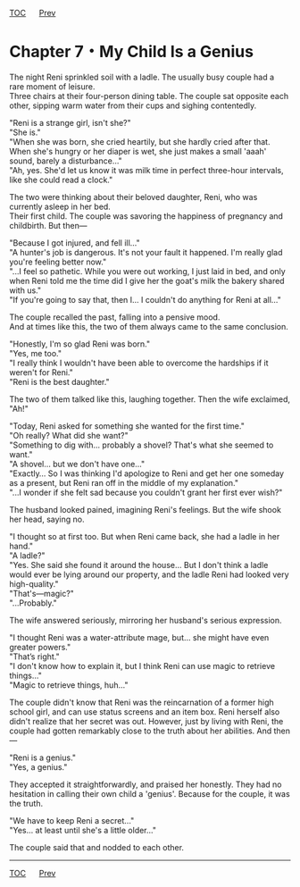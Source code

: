 [TOC](../readme.md)&nbsp;&nbsp;&nbsp;&nbsp;&nbsp;&nbsp;[Prev](Section_0006.md)&nbsp;&nbsp;&nbsp;&nbsp;&nbsp;&nbsp;



# Chapter 7・My Child Is a Genius

The night Reni sprinkled soil with a ladle. The usually busy couple had
a rare moment of leisure.  
Three chairs at their four-person dining table. The couple sat opposite
each other, sipping warm water from their cups and sighing
contentedly.  
  
"Reni is a strange girl, isn't she?"  
"She is."  
"When she was born, she cried heartily, but she hardly cried after that.
When she's hungry or her diaper is wet, she just makes a small 'aaah'
sound, barely a disturbance…"  
"Ah, yes. She'd let us know it was milk time in perfect three-hour
intervals, like she could read a clock."  
  
The two were thinking about their beloved daughter, Reni, who was
currently asleep in her bed.  
Their first child. The couple was savoring the happiness of pregnancy
and childbirth. But then—  
  
"Because I got injured, and fell ill…"  
"A hunter's job is dangerous. It's not your fault it happened. I'm
really glad you're feeling better now."  
"...I feel so pathetic. While you were out working, I just laid in bed,
and only when Reni told me the time did I give her the goat's milk the
bakery shared with us."  
"If you're going to say that, then I… I couldn't do anything for Reni at
all…"  
  
The couple recalled the past, falling into a pensive mood.  
And at times like this, the two of them always came to the same
conclusion.  
  
"Honestly, I'm so glad Reni was born."  
"Yes, me too."  
"I really think I wouldn't have been able to overcome the hardships if
it weren't for Reni."  
"Reni is the best daughter."  
  
The two of them talked like this, laughing together. Then the wife
exclaimed, "Ah!"  
  
"Today, Reni asked for something she wanted for the first time."  
"Oh really? What did she want?"  
"Something to dig with… probably a shovel? That's what she seemed to
want."  
"A shovel… but we don't have one…"  
"Exactly… So I was thinking I'd apologize to Reni and get her one
someday as a present, but Reni ran off in the middle of my
explanation."  
"...I wonder if she felt sad because you couldn't grant her first ever
wish?"  
  
The husband looked pained, imagining Reni's feelings. But the wife shook
her head, saying no.  
  
"I thought so at first too. But when Reni came back, she had a ladle in
her hand."  
"A ladle?"  
"Yes. She said she found it around the house… But I don't think a ladle
would ever be lying around our property, and the ladle Reni had looked
very high-quality."  
"That's—magic?"  
"...Probably."  
  
The wife answered seriously, mirroring her husband's serious
expression.  
  
"I thought Reni was a water-attribute mage, but… she might have even
greater powers."  
"That’s right."  
"I don't know how to explain it, but I think Reni can use magic to
retrieve things…"  
"Magic to retrieve things, huh…"  
  
The couple didn't know that Reni was the reincarnation of a former high
school girl, and can use status screens and an item box. Reni herself
also didn't realize that her secret was out. However, just by living
with Reni, the couple had gotten remarkably close to the truth about her
abilities. And then—  
  
"Reni is a genius."  
"Yes, a genius."  
  
They accepted it straightforwardly, and praised her honestly. They had
no hesitation in calling their own child a 'genius'. Because for the
couple, it was the truth.  
  
"We have to keep Reni a secret…"  
"Yes… at least until she's a little older…"  
  
The couple said that and nodded to each other.  
  
  
  


---
[TOC](../readme.md)&nbsp;&nbsp;&nbsp;&nbsp;&nbsp;&nbsp;[Prev](Section_0006.md)&nbsp;&nbsp;&nbsp;&nbsp;&nbsp;&nbsp;

